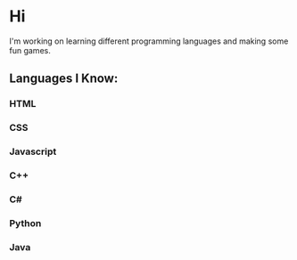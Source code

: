 # Hi
I'm working on learning different programming languages and making some fun games.
## Languages I Know:
### HTML
### CSS
### Javascript
### C++
### C#
### Python
### Java
